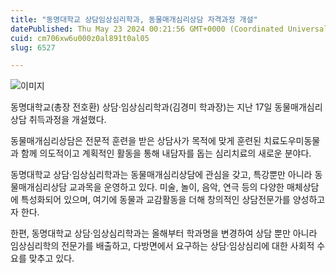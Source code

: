 ```yaml
---
title: "동명대학교 상담임상심리학과, 동물매개심리상담 자격과정 개설"
datePublished: Thu May 23 2024 00:21:56 GMT+0000 (Coordinated Universal Time)
cuid: cm706xw6u000z0al891t0al05
slug: 6527

---
```



![이미지](https://cdn.hashnode.com/res/hashnode/image/upload/v1739260743762/777e5ff5-9ad3-483a-b76e-7e73ccfe5ba0.jpeg)

동명대학교(총장 전호환) 상담·임상심리학과(김경미 학과장)는 지난 17일 동물매개심리상담 취득과정을 개설했다.

동물매개심리상담은 전문적 훈련을 받은 상담사가 목적에 맞게 훈련된 치료도우미동물과 함께 의도적이고 계획적인 활동을 통해 내담자를 돕는 심리치료의 새로운 분야다.

동명대학교 상담·임상심리학과는 동물매개심리상담에 관심을 갖고, 특강뿐만 아니라 동물매개심리상담 교과목을 운영하고 있다. 미술, 놀이, 음악, 연극 등의 다양한 매체상담에 특성화되어 있으며, 여기에 동물과 교감활동을 더해 창의적인 상담전문가를 양성하고자 한다.

한편, 동명대학교 상담·임상심리학과는 올해부터 학과명을 변경하여 상담 뿐만 아니라 임상심리학의 전문가를 배출하고, 다방면에서 요구하는 상담·임상심리에 대한 사회적 수요를 맞추고 있다.